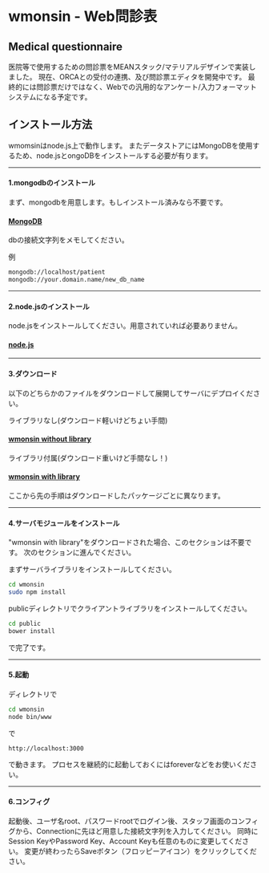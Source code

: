 # wmonsin - Web問診表
## Medical questionnaire


医院等で使用するための問診票をMEANスタック/マテリアルデザインで実装しました。
現在、ORCAとの受付の連携、及び問診票エディタを開発中です。
最終的には問診票だけではなく、Webでの汎用的なアンケート/入力フォーマットシステムになる予定です。

## インストール方法

wmomsinはnode.js上で動作します。
またデータストアにはMongoDBを使用するため、node.jsとongoDBをインストールする必要が有ります。


- - -
#### 1.mongodbのインストール

まず、mongodbを用意します。もしインストール済みなら不要です。

#### [MongoDB](https://www.mongodb.org/ "MongoDB")


dbの接続文字列をメモしてください。

例

```bash
mongodb://localhost/patient
mongodb://your.domain.name/new_db_name
```

- - -
#### 2.node.jsのインストール

node.jsをインストールしてください。用意されていれば必要ありません。

#### [node.js](https://nodejs.org/ "node.js")


- - -
#### 3.ダウンロード

以下のどちらかのファイルをダウンロードして展開してサーバにデプロイください。

ライブラリなし(ダウンロード軽いけどちょい手間)

#### [wmonsin without library](https://dl.dropboxusercontent.com/u/2004743/wmonsin_without_lib.zip "wmonsin without library")

ライブラリ付属(ダウンロード重いけど手間なし！)

#### [wmonsin with library](https://dl.dropboxusercontent.com/u/2004743/wmonsin_with_lib.zip "wmonsin with library")

ここから先の手順はダウンロードしたパッケージごとに異なります。


- - -
#### 4.サーバモジュールをインストール

"wmonsin with library"をダウンロードされた場合、このセクションは不要です。
次のセクションに進んでください。

まずサーバライブラリをインストールしてください。

```bash
cd wmonsin
sudo npm install
```

publicディレクトリでクライアントライブラリをインストールしてください。

```bash
cd public
bower install
```

で完了です。


- - -
#### 5.起動

ディレクトリで

```bash
cd wmonsin
node bin/www
```

で

```
http://localhost:3000
```

で動きます。
プロセスを継続的に起動しておくにはforeverなどをお使いください。


- - -
#### 6.コンフィグ

起動後、ユーザ名root、パスワードrootでログイン後、スタッフ画面のコンフィグから、Connectionに先ほど用意した接続文字列を入力してください。
同時にSession KeyやPassword Key、Account Keyも任意のものに変更してください。
変更が終わったらSaveボタン（フロッピーアイコン）をクリックしてください。